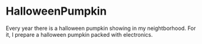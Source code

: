 # HalloweenPumpkin
Every year there is a halloween pumpkin showing in my neightborhood. For it, I prepare a halloween pumpkin packed with electronics.
